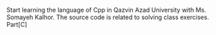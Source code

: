 Start learning the language of Cpp in Qazvin Azad University with Ms. Somayeh Kalhor. 
The source code is related to solving class exercises.
Part[C]
